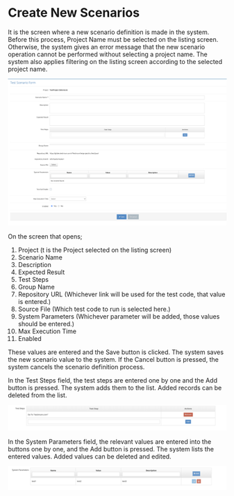 # Create New Scenarios

It is the screen where a new scenario definition is made in the system. Before this process, Project Name must be selected on the listing screen. Otherwise, the system gives an error message that the new scenario operation cannot be performed without selecting a project name. The system also applies filtering on the listing screen according to the selected project name.





![](<../../.gitbook/assets/TestScenarioForm (1).png>)

On the screen that opens; &#x20;

1. Project (t is the Project selected on the listing screen)&#x20;
2. Scenario Name&#x20;
3. Description&#x20;
4. Expected Result&#x20;
5. Test Steps &#x20;
6. Group Name&#x20;
7. Repository URL (Whichever link will be used for the test code, that value is entered.)&#x20;
8. Source File (Which test code to run is selected here.)&#x20;
9. System Parameters (Whichever parameter will be added, those values should be entered.)&#x20;
10. Max Execution Time&#x20;
11. Enabled  &#x20;

These values are entered and the Save button is clicked. The system saves the new scenario value to the system. If the Cancel button is pressed, the system cancels the scenario definition process.&#x20;

&#x20;

In the Test Steps field, the test steps are entered one by one and the Add button is pressed. The system adds them to the list. Added records can be deleted from the list.&#x20;

![](../../.gitbook/assets/TestScenarioForm-TestSteps.png)

In the System Parameters field, the relevant values are entered into the buttons one by one, and the Add button is pressed. The system lists the entered values. Added values can be deleted and edited.



![](../../.gitbook/assets/TestScenarioForm-SystemParameters.png)
